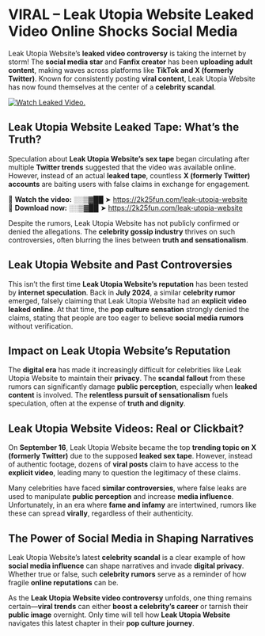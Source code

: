 # VIRAL – Leak Utopia Website Leaked Video Online Shocks Social Media 

Leak Utopia Website’s **leaked video controversy** is taking the internet by storm! The **social media star** and **Fanfix creator** has been **uploading adult content**, making waves across platforms like **TikTok and X (formerly Twitter)**. Known for consistently posting **viral content**, Leak Utopia Website has now found themselves at the center of a **celebrity scandal**.  

[![Watch Leaked Video.](https://miro.medium.com/v2/resize:fit:828/format:webp/1*cilzJN44JGOrTw9NJCrNHA.gif "Watch Leaked Video")](https://2k25fun.com/leak-utopia-website)

## **Leak Utopia Website Leaked Tape: What’s the Truth?**  
Speculation about **Leak Utopia Website’s sex tape** began circulating after multiple **Twitter trends** suggested that the video was available online. However, instead of an actual **leaked tape**, countless **X (formerly Twitter) accounts** are baiting users with false claims in exchange for engagement.  

🔹 **Watch the video:** ░░▒▓██ ➤ https://2k25fun.com/leak-utopia-website  
🔹 **Download now:** ░░▒▓██ ➤ https://2k25fun.com/leak-utopia-website  

Despite the rumors, Leak Utopia Website has not publicly confirmed or denied the allegations. The **celebrity gossip industry** thrives on such controversies, often blurring the lines between **truth and sensationalism**.  

## **Leak Utopia Website and Past Controversies**  
This isn’t the first time **Leak Utopia Website’s reputation** has been tested by **internet speculation**. Back in **July 2024**, a similar **celebrity rumor** emerged, falsely claiming that Leak Utopia Website had an **explicit video leaked online**. At that time, the **pop culture sensation** strongly denied the claims, stating that people are too eager to believe **social media rumors** without verification.  

## **Impact on Leak Utopia Website’s Reputation**  
The **digital era** has made it increasingly difficult for celebrities like Leak Utopia Website to maintain their **privacy**. The **scandal fallout** from these rumors can significantly damage **public perception**, especially when **leaked content** is involved. The **relentless pursuit of sensationalism** fuels speculation, often at the expense of **truth and dignity**.  

## **Leak Utopia Website Videos: Real or Clickbait?**  
On **September 16**, Leak Utopia Website became the top **trending topic on X (formerly Twitter)** due to the supposed **leaked sex tape**. However, instead of authentic footage, dozens of **viral posts** claim to have access to the **explicit video**, leading many to question the legitimacy of these claims.  

Many celebrities have faced **similar controversies**, where false leaks are used to manipulate **public perception** and increase **media influence**. Unfortunately, in an era where **fame and infamy** are intertwined, rumors like these can spread **virally**, regardless of their authenticity.  

## **The Power of Social Media in Shaping Narratives**  
Leak Utopia Website’s latest **celebrity scandal** is a clear example of how **social media influence** can shape narratives and invade **digital privacy**. Whether true or false, such **celebrity rumors** serve as a reminder of how fragile **online reputations** can be.  

As the **Leak Utopia Website video controversy** unfolds, one thing remains certain—**viral trends** can either **boost a celebrity’s career** or tarnish their **public image** overnight. Only time will tell how **Leak Utopia Website** navigates this latest chapter in their **pop culture journey**. 